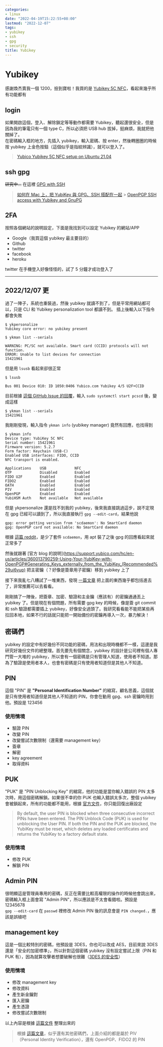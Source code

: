 ```yaml
---
categories:
- linux
date: "2022-04-19T15:22:55+08:00"
lastmod: "2022-12-07"
tags:
- yubikey
- ssh
- gpg
- security
title: Yubikey
---
```


# Yubikey

感謝煥杰賣我一個 1200，撿到寶啦！我買的是 [Yubikey 5C NFC](https://www.yubico.com/tw/product/yubikey-5c-nfc/)，看起來幾乎所有功能都有

## login

如果開啟這個，登入、解除鎖定等等動作都需要 Yubikey，聽起還很安全，但是因為我的筆電只有一個 type C，所以必須把 USB hub 拔掉，挺麻煩，我就把他關掉了。  
在密碼輸入框的地方，先插入 yubikey，輸入密碼、按 enter，然後轉圈圈的時候按 yubikey 上金色按鈕（這個似乎是指紋辨識），就可以登入了。

> [Yubico Yubikey 5C NFC setup on Ubuntu 21.04](https://oscfr.com/blog/tech/yubico-yubikey-5c-nfc-setup-on-ubuntu-2104/)

## ssh gpg

~~研究中...~~
在這裡 [GPG with SSH](/posts/linux/gpg-with-ssh)

> [如何在 Mac 上，把 YubiKey 與 GPG、SSH 搭配在一起](https://medium.com/@SSWilsonKao/%E5%A6%82%E4%BD%95%E5%9C%A8-mac-%E4%B8%8A-%E6%8A%8A-yubikey-%E8%88%87-gpg-ssh-%E6%90%AD%E9%85%8D%E5%9C%A8%E4%B8%80%E8%B5%B7-5f842d20ad6a) > [OpenPGP SSH access with Yubikey and GnuPG](https://gist.github.com/artizirk/d09ce3570021b0f65469cb450bee5e29)

## 2FA

按照各個網站的說明設定，下面是我找到可以設定 Yubikey 的網站/APP

-   Google（我買這個 yubikey 最主要目的）
-   Github
-   twitter
-   facebook
-   heroku

twitter 在手機登入好像怪怪的，試了 5 分鐘才成功登入了

---

## 2022/12/07 更

過了一陣子，系統也重裝過，然後 yubikey 就讀不到了，但是平常用網站都可以，只是 CLI 和 Yubikey personalization tool 都讀不到。
插上後輸入以下指令都會失敗

```
$ ykpersonalize
Yubikey core error: no yubikey present

$ ykman list --serials

WARNING: PC/SC not available. Smart card (CCID) protocols will not function.
ERROR: Unable to list devices for connection
15421961
```

但是用 `lsusb` 看起來卻很正常

```
$ lsusb

Bus 001 Device 010: ID 1050:0406 Yubico.com Yubikey 4/5 U2F+CCID
```

目前根據 [這個 GitHub Issue 的回覆](https://github.com/Yubico/yubioath-flutter/issues/786#issuecomment-1063656957)，輸入 `sudo systemctl start pcscd` 後，變成這樣

```
$ ykman list --serials
15421961
```

我剛剛發現，輸入指令 `ykman info` (yubikey manager) 竟然有回應，也找得到

```
$ ykman info
Device type: YubiKey 5C NFC
Serial number: 15421961
Firmware version: 5.2.7
Form factor: Keychain (USB-C)
Enabled USB interfaces: FIDO, CCID
NFC transport is enabled.

Applications    USB             NFC
OTP             Disabled        Enabled
FIDO U2F        Enabled         Enabled
FIDO2           Enabled         Enabled
OATH            Enabled         Enabled
PIV             Enabled         Enabled
OpenPGP         Enabled         Enabled
YubiHSM Auth    Not available   Not available
```

但是 ykpersonalize 還是找不到我的 yubikey，後來我直接跳過這步，說不定現在 gpg 已經可以讀到了，所以我直接執行 `gpg --edit-card`，結果他說

```
gpg: error getting version from 'scdaemon': No SmartCard daemon
gpg: OpenPGP card not available: No SmartCard daemon
```

根據 [這篇 reddit](https://www.reddit.com/r/yubikey/comments/lbl4nn/having_some_trouble_with_gpg_and_yubikey/)，是少了套件 `scdaemon`，用 apt 裝了之後 gpg 的回應看起來就正常多了

然後就跟著 [官方 blog 的說明](https://support.yubico.com/hc/en-us/articles/360013790259-Using-Your-YubiKey-with-OpenPGP#Generating_Keys_externally_from_the_YubiKey_(Recommended%29ui6vup) 把主密鑰（？好像是簽章用子密鑰）移到 yubikey 上了

接下來我亂七八糟試了一堆東西，發現 [一篇文章](https://developer.okta.com/blog/2021/07/07/developers-guide-to-gpg) 把上面的東西幾乎都包括進去了，非常推薦可以去看看。

剛剛搞了一陣後，把簽章、加密、驗證和主金鑰（應該有）的密鑰通通丟上 yubikey 了。但是現在有個問題，所有需要 gpg key 的時候，像是簽 git commit 和 ssh 驗證都需要插上 yubikey，好像安全過頭了。我研究看看能不能把某些再拉回本地，如果不行的話就只能把一開始備份的密鑰再導入一次，暴力解決！

## 密碼們

yubikey 的設定中有好幾份不同功能的密碼，用法和出現時機都不一樣，這邊是我研究好幾份文件的總整理。首先要先有個關念，yubikey 的設計是公司裡有個人專門管一大堆的 yubikey，所以會有一個密碼是只有管理人知道，使用者不知道。那為了驗證是使用者本人，也會有密碼是只有使用者知道但是其他人不知道。

## PIN

這個 "PIN" 是 **"Personal Identification Number"** 的縮寫，顧名思義，這個就是只有使用者知道但是其他人不知道的 PIN，你會在動用 gpg、ssh 密鑰時用到他。預設是 123456

### 使用情境

-   驗證 PIN
-   改變 PIN
-   改變嘗試次數限制（還需要 management key）
-   簽章
-   解密
-   key agreement
-   取得資料

## PUK

"PUK" 是 "PIN Unblocking Key" 的縮寫，他的功能是當你輸入錯誤的 PIN 太多次時，用這個密碼解鎖。如果很不幸的你 PUK 也輸入錯誤太多次，整個 yubikey 會被鎖起來，所有的功能都不能用，根據 [官方文件](https://support.yubico.com/hc/en-us/articles/360015654100-YubiKey-PIN-and-PUK-User-Management-on-Windows)，你只能回復出廠設定

> By default, the user PIN is blocked when three consecutive incorrect PINs have been entered. The PIN Unblock Code (PUK) is used for unblocking the User PIN. If both the PIN and the PUK are blocked, the YubiKey must be reset, which deletes any loaded certificates and returns the YubiKey to a factory default state.

### 使用情境

-   修改 PUK
-   解鎖 PIN

## Admin PIN

很明顯這是管理員專用的密碼，反正在需要比較高權限的操作的時候他會跳出來，密碼輸入框上面會寫 "Admin PIN"，所以應該是不太會看錯啦。預設是 12345678  
`gpg --edit-card` 在 `passwd` 裡修改 Admin PIN 後的訊息會是 `PIN changed.`，應該是誤植吧

## management key

這是一個比較特別的密碼，他預設是 3DES，你也可以改成 AES，目前來說 3DES 還是「安全的加密標準」，所以針對這個密碼 yubikey 沒有設定嘗試上限（PIN 和 PUK 有），因為就算攻擊者想要破解也很難（[3DES 的安全性](https://zh.wikipedia.org/wiki/3DES#%E5%AE%89%E5%85%A8%E6%80%A7)）

### 使用情境

-   修改 management key
-   修改資料
-   產生新金鑰對
-   匯入密鑰
-   產生憑證
-   修改嘗試次數限制

以上內容是根據 [這篇文件](https://docs.yubico.com/yesdk/users-manual/application-piv/pin-puk-mgmt-key.html) 整理出來的

> 根據 [這篇文章](https://developers.yubico.com/yubikey-piv-manager/PIN_and_Management_Key.html)，似乎還有其他密碼們，上面介紹的都是屬於 PIV（Personal Identity Verification），還有 OpenPGP、FIDO2 的 PIN
